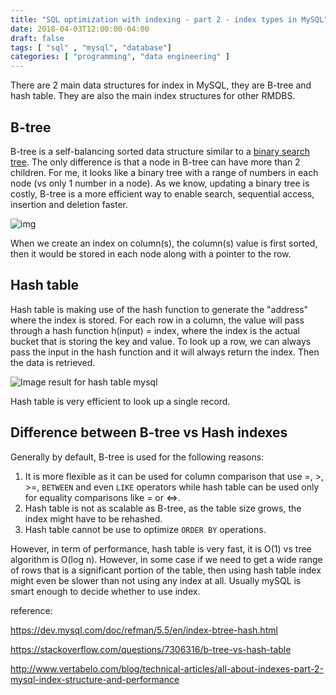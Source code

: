```yaml
---
title: "SQL optimization with indexing - part 2 - index types in MySQL"
date: 2018-04-03T12:00:00-04:00
draft: false
tags: [ "sql" , "mysql", "database"]
categories: [ "programming", "data engineering" ]
---
```


There are 2 main data structures for index in MySQL, they are B-tree and hash table. They are also the main index structures for other RMDBS. 

## **B-tree**

B-tree is a self-balancing sorted data structure similar to a [binary search tree](https://en.wikipedia.org/wiki/Binary_search_tree). The only difference is that a node in B-tree can have more than 2 children. For me, it looks like a binary tree with a range of numbers in each node (vs only 1 number in a node). As we know, updating a binary tree is costly, B-tree is a more efficient way to enable search, sequential access, insertion and deletion faster. 

![img](https://upload.wikimedia.org/wikipedia/commons/thumb/6/65/B-tree.svg/400px-B-tree.svg.png)

When we create an index on column(s), the column(s) value is first sorted, then it would be stored in each node along with a pointer to the row.

## **Hash table**

Hash table is making use of the hash function to generate the "address" where the index is stored. For each row in a column, the value will pass through a hash function h(input) = index, where the index is the actual bucket that is storing the key and value. To look up a row, we can always pass the input in the hash function and it will always return the index. Then the data is retrieved. 

![Image result for hash table mysql](http://www.csci.csusb.edu/tongyu/courses/cs330/images/hash/HASHTBL.png)

Hash table is very efficient to look up a single record.

## **Difference between B-tree vs Hash indexes**

Generally by default, B-tree is used for the following reasons:

1. It is more flexible as it can be used for column comparison that use =, >, >=, `BETWEEN`  and even `LIKE` operators while hash table can be used only for equality comparisons like = or <=>.
2. Hash table is not as scalable as B-tree, as the table size grows, the index might have to be rehashed.
3. Hash table cannot be use to optimize `ORDER BY` operations.

However, in term of performance, hash table is very fast, it is O(1) vs tree algorithm is O(log n). However, in some case if we need to get a wide range of rows that is a significant portion of the table, then using hash table index might even be slower than not using any index at all. Usually mySQL is smart enough to decide whether to use index.

reference:

https://dev.mysql.com/doc/refman/5.5/en/index-btree-hash.html

https://stackoverflow.com/questions/7306316/b-tree-vs-hash-table

http://www.vertabelo.com/blog/technical-articles/all-about-indexes-part-2-mysql-index-structure-and-performance